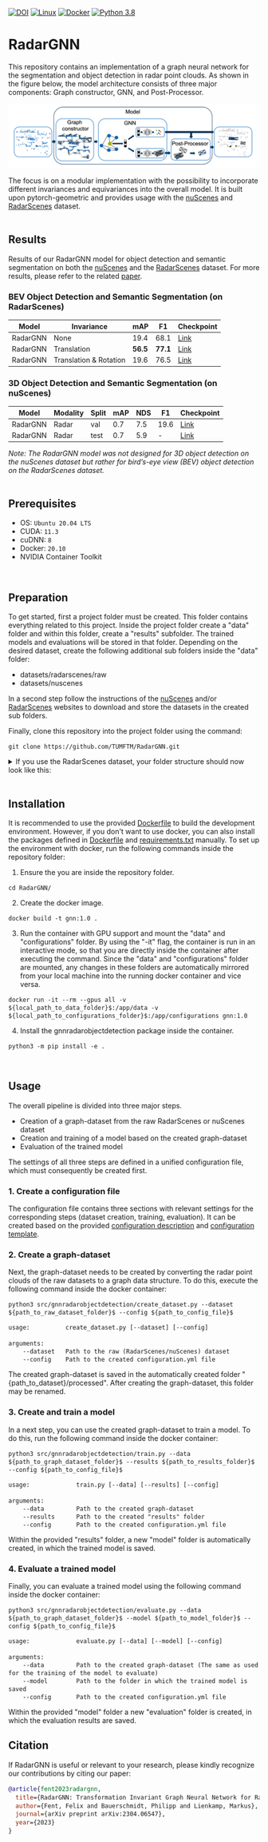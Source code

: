 [![DOI](https://zenodo.org/badge/DOI/10.5281/zenodo.7822037.svg)](https://doi.org/10.48550/arXiv.2304.06547)
[![Linux](https://img.shields.io/badge/os-linux-blue.svg)](https://www.linux.org/)
[![Docker](https://badgen.net/badge/icon/docker?icon=docker&label)](https://www.docker.com/)
[![Python 3.8](https://img.shields.io/badge/python-3.8-blue.svg)](https://www.python.org/downloads/release/python-380/)

#  RadarGNN
This repository contains an implementation of a graph neural network for the segmentation and object detection in radar point clouds. As shown in the figure below, the model architecture consists of three major components: Graph constructor, GNN, and Post-Processor. 

![Model architecture](docs/Model.png)

The focus is on a modular implementation with the possibility to incorporate different invariances and equivariances into the overall model. It is built upon pytorch-geometric and provides usage with the [nuScenes](https://www.nuscenes.org/) and [RadarScenes](https://radar-scenes.com/) dataset.
<br>
<br>

## Results
Results of our RadarGNN model for object detection and semantic segmentation on both the [nuScenes](https://www.nuscenes.org/) and the [RadarScenes](https://radar-scenes.com/) dataset. For more results, please refer to the related [paper](#citation).

### BEV Object Detection and Semantic Segmentation (on RadarScenes)
| Model    | Invariance             | mAP      | F1       | Checkpoint                                                              |
|----------|------------------------|----------|----------|-------------------------------------------------------------------------|
| RadarGNN | None                   | 19.4     | 68.1     | [Link](https://zenodo.org/record/7822037/files/model_01.zip?download=1) |
| RadarGNN | Translation            | **56.5** | **77.1** | [Link](https://zenodo.org/record/7822037/files/model_02.zip?download=1) |
| RadarGNN | Translation & Rotation | 19.6     | 76.5     | [Link](https://zenodo.org/record/7822037/files/model_03.zip?download=1) |


### 3D Object Detection and Semantic Segmentation (on nuScenes)
| Model    | Modality | Split | mAP | NDS | F1   | Checkpoint                                                              |
|----------|----------|-------|-----|-----|------|-------------------------------------------------------------------------|
| RadarGNN | Radar    | val   | 0.7 | 7.5 | 19.6 | [Link](https://zenodo.org/record/7822037/files/model_04.zip?download=1) |
| RadarGNN | Radar    | test  | 0.7 | 5.9 | -    | [Link](https://zenodo.org/record/7822037/files/model_04.zip?download=1) |

_Note: The RadarGNN model was not designed for 3D object detection on the nuScenes dataset but rather for bird’s-eye view (BEV) object detection on the RadarScenes dataset._
<br>
<br>

## Prerequisites
- OS: `Ubuntu 20.04 LTS`
- CUDA: `11.3`
- cuDNN: `8`
- Docker: `20.10`
- NVIDIA Container Toolkit
<br>

##  Preparation
To get started, first a project folder must be created. This folder contains everything related to this project. Inside the project folder create a "data" folder and within this folder, create a "results" subfolder. The trained models and evaluations will be stored in that folder. Depending on the desired dataset, create the following additional sub folders inside the "data" folder:
- datasets/radarscenes/raw
- datasets/nuscenes

In a second step follow the instructions of the [nuScenes](https://www.nuscenes.org/) and/or [RadarScenes](https://radar-scenes.com/) websites to download and store the datasets in the created sub folders. 

Finally, clone this repository into the project folder using the command:
```
git clone https://github.com/TUMFTM/RadarGNN.git
```

<details>
<summary>If you use the RadarScenes dataset, your folder structure should now look like this: </summary>

```
.
|  
+---data/  
|   |  
|   +---datasets/  
|   |   |  
|   |   +---radarscenes/  
|   |   |   |
|   |   |   +---raw/                
|   |   |   |   |
|   |   |   |   +---License.md
|   |   |   |   |
|   |   |   |   +---data/        
|   |
|   +---results/  
| 
+---docs/
|
+---configurations/
|   
+---test/
|
+---src/  
|
+---...
```
</details>
<br>

## Installation
It is recommended to use the provided [Dockerfile](Dockerfile) to build the development environment. However, if you don't want to use docker, you can also install the packages defined in [Dockerfile](Dockerfile) and [requirements.txt](requirements.txt) manually. To set up the environment with docker, run the following commands inside the repository folder:

1. Ensure the you are inside the repository folder.
```
cd RadarGNN/
```
2. Create the docker image.
```
docker build -t gnn:1.0 .
```
3. Run the container with GPU support and mount the "data" and "configurations" folder. By using the "-it" flag, the container is run in an interactive mode, so that you are directly inside the container after executing the command. Since the "data" and "configurations" folder are mounted, any changes in these folders are automatically mirrored from your local machine into the running docker container and vice versa. 
```
docker run -it --rm --gpus all -v ${local_path_to_data_folder}$:/app/data -v ${local_path_to_configurations_folder}$:/app/configurations gnn:1.0
```
4. Install the gnnradarobjectdetection package inside the container.
```
python3 -m pip install -e .
```
<br />

##  Usage
The overall pipeline is divided into three major steps. 

- Creation of a graph-dataset from the raw RadarScenes or nuScenes dataset
- Creation and training of a model based on the created graph-dataset
- Evaluation of the trained model

The settings of all three steps are defined in a unified configuration file, which must consequently be created first.
### 1. Create a configuration file 
The configuration file contains three sections with relevant settings for the corresponding steps (dataset creation, training, evaluation). It can be created based on the provided [configuration description](/configurations/configuration_description.yml) and [configuration template](/configurations/configuration_template.yml).
<br />

### 2. Create a graph-dataset
Next, the graph-dataset needs to be created by converting the radar point clouds of the raw datasets to a graph data structure. To do this, execute the following command inside the docker container: 
```
python3 src/gnnradarobjectdetection/create_dataset.py --dataset ${path_to_raw_dataset_folder}$ --config ${path_to_config_file}$
```

```
usage:          create_dataset.py [--dataset] [--config]

arguments:
    --dataset   Path to the raw (RadarScenes/nuScenes) dataset
    --config    Path to the created configuration.yml file
```

The created graph-dataset is saved in the automatically created folder "{path_to_dataset}/processed". After creating the graph-dataset, this folder may be renamed.
<br />

### 3. Create and train a model
In a next step, you can use the created graph-dataset to train a model. To do this, run the following command inside the docker container: 
```
python3 src/gnnradarobjectdetection/train.py --data ${path_to_graph_dataset_folder}$ --results ${path_to_results_folder}$ --config ${path_to_config_file}$
```
```
usage:             train.py [--data] [--results] [--config]

arguments:
    --data         Path to the created graph-dataset
    --results      Path to the created "results" folder
    --config       Path to the created configuration.yml file
```

Within the provided "results" folder, a new "model" folder is automatically created, in which the trained model is saved.
<br />

### 4. Evaluate a trained model 
Finally, you can evaluate a trained model using the following command inside the docker container: 
```
python3 src/gnnradarobjectdetection/evaluate.py --data ${path_to_graph_dataset_folder}$ --model ${path_to_model_folder}$ --config ${path_to_config_file}$ 
```
```
usage:             evaluate.py [--data] [--model] [--config]

arguments:
    --data         Path to the created graph-dataset (The same as used for the training of the model to evaluate)
    --model        Path to the folder in which the trained model is saved
    --config       Path to the created configuration.yml file
```
Within the provided "model" folder a new "evaluation" folder is created, in which the evaluation results are saved.

## Citation
If RadarGNN is useful or relevant to your research, please kindly recognize our contributions by citing our paper:

```bibtex
@article{fent2023radargnn,
  title={RadarGNN: Transformation Invariant Graph Neural Network for Radar-based Perception},
  author={Fent, Felix and Bauerschmidt, Philipp and Lienkamp, Markus},
  journal={arXiv preprint arXiv:2304.06547},
  year={2023}
}
```
